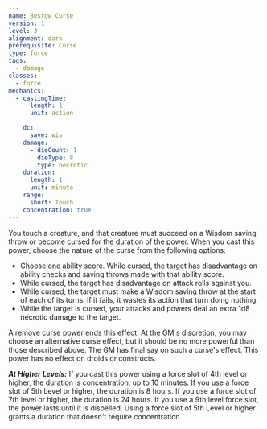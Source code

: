 ```yaml
---
name: Bestow Curse
version: 1
level: 3
alignment: dark
prerequisite: Curse
type: force
tags:
  - damage
classes:
  - force
mechanics:
  - castingTime:
      length: 1
      unit: action

    dc:
      save: wis
    damage:
      - dieCount: 1
        dieType: 8
        type: necrotic
    duration:
      length: 1
      unit: minute
    range:
      short: Touch
    concentration: true
---
```

You touch a creature, and that creature must succeed on a Wisdom saving throw or become cursed for the duration of the power. When you cast this power, choose the nature of the curse from the following options:
- Choose one ability score. While cursed, the target has disadvantage on ability checks and saving throws made with that ability score.
- While cursed, the target has disadvantage on attack rolls against you.
- While cursed, the target must make a Wisdom saving throw at the start of each of its turns. lf it fails, it wastes its action that turn doing nothing.
- While the target is cursed, your attacks and powers deal an extra 1d8 necrotic damage to the target.

A remove curse power ends this effect. At the GM's discretion, you may choose an alternative curse effect, but it should be no more powerful than those described above. The GM has final say on such a curse's effect. This power has no effect on droids or constructs.

***__At Higher Levels__:*** If you cast this power using a force slot of 4th level or higher, the duration is concentration, up to 10 minutes. If you use a force slot of 5th Level or higher, the duration is 8 hours. If you use a force slot of 7th level or higher, the duration is 24 hours. If you use a 9th level force slot, the power lasts until it is dispelled. Using a force slot of 5th Level or higher grants a duration that doesn't require concentration.
    